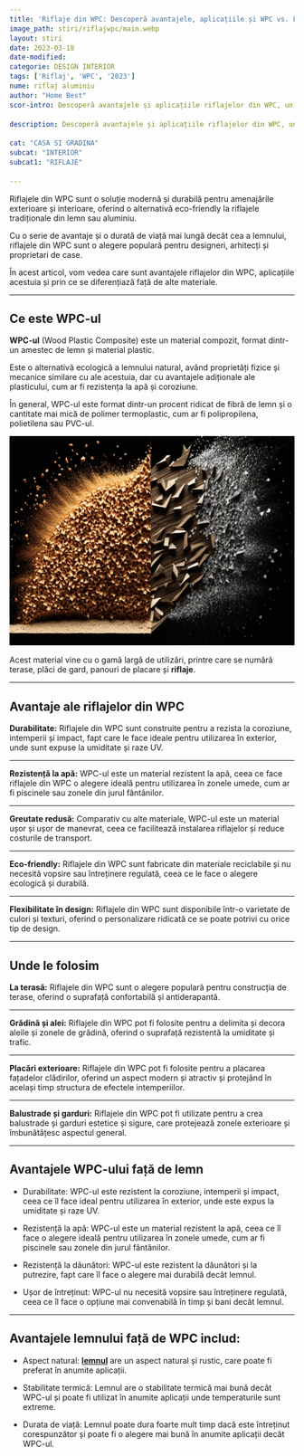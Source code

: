 ```yaml
---
title: 'Riflaje din WPC: Descoperă avantajele, aplicațiile și WPC vs. Lemn'
image_path: stiri/riflajwpc/main.webp
layout: stiri
date: 2023-03-18
date-modified: 
categorie: DESIGN INTERIOR
tags: ['Riflaj', 'WPC', '2023']
nume: riflaj aluminiu
author: "Home Best"
scor-intro: Descoperă avantajele și aplicațiile riflajelor din WPC, un material ecologic și durabil. Află cum riflajele din WPC se compară cu riflajele tradiționale din lemn sau aluminiu.

description: Descoperă avantajele și aplicațiile riflajelor din WPC, un material ecologic și durabil. Află cum riflajele din WPC se compară cu riflajele tradiționale din lemn sau aluminiu.

cat: "CASA SI GRADINA"
subcat: "INTERIOR"
subcat1: "RIFLAJE"

---
```


Riflajele din WPC sunt o soluție modernă și durabilă pentru amenajările exterioare și interioare, oferind o alternativă eco-friendly la riflajele tradiționale din lemn sau aluminiu.

Cu o serie de avantaje și o durată de viață mai lungă decât cea a lemnului, riflajele din WPC sunt o alegere populară pentru designeri, arhitecți și proprietari de case. 

În acest articol, vom vedea care sunt avantajele riflajelor din WPC, aplicațiile acestuia și prin ce se diferențiază față de alte materiale. 

---
## Ce este WPC-ul

**WPC-ul** (Wood Plastic Composite) este un material compozit, format dintr-un amestec de lemn și material plastic. 

Este o alternativă ecologică a lemnului natural, având proprietăți fizice și mecanice similare cu ale acestuia, dar cu avantajele adiționale ale plasticului, cum ar fi rezistența la apă și coroziune. 

În general, WPC-ul este format dintr-un procent ridicat de fibră de lemn și o cantitate mai mică de polimer termoplastic, cum ar fi polipropilena, polietilena sau PVC-ul. 

<img src="/assets/images/stiri/riflajwpc/wpc.webp" width="740" height="370" alt="{{ page.title }}">

Acest material vine cu o gamă largă de utilizări, printre care se numără terase, plăci de gard, panouri de placare și **riflaje**.

---
## Avantaje ale riflajelor din WPC

**Durabilitate:** Riflajele din WPC sunt construite pentru a rezista la coroziune, intemperii și impact, fapt care le face ideale pentru utilizarea în exterior, unde sunt expuse la umiditate și raze UV.

---

**Rezistență la apă:** WPC-ul este un material rezistent la apă, ceea ce face riflajele din WPC o alegere ideală pentru utilizarea în zonele umede, cum ar fi piscinele sau zonele din jurul fântânilor.

---

**Greutate redusă:** Comparativ cu alte materiale, WPC-ul este un material ușor și ușor de manevrat, ceea ce facilitează instalarea riflajelor și reduce costurile de transport.

---

**Eco-friendly:** Riflajele din WPC sunt fabricate din materiale reciclabile și nu necesită vopsire sau întreținere regulată, ceea ce le face o alegere ecologică și durabilă.

---

**Flexibilitate în design:** Riflajele din WPC sunt disponibile într-o varietate de culori și texturi, oferind o personalizare ridicată ce se poate potrivi cu orice tip de design.


---
## Unde le folosim

**La terasă:** Riflajele din WPC sunt o alegere populară pentru construcția de terase, oferind o suprafață confortabilă și antiderapantă.

---

**Grădină și alei:** Riflajele din WPC pot fi folosite pentru a delimita și decora aleile și zonele de grădină, oferind o suprafață rezistentă la umiditate și trafic.

---

**Placări exterioare:** Riflajele din WPC pot fi folosite pentru a placarea fațadelor clădirilor, oferind un aspect modern și atractiv și protejând în același timp structura de efectele intemperiilor.

---

**Balustrade și garduri:** Riflajele din WPC pot fi utilizate pentru a crea balustrade și garduri estetice și sigure, care protejează zonele exterioare și îmbunătățesc aspectul general.

---
## Avantajele WPC-ului față de lemn

- Durabilitate: WPC-ul este rezistent la coroziune, intemperii și impact, ceea ce îl face ideal pentru utilizarea în exterior, unde este expus la umiditate și raze UV.

- Rezistență la apă: WPC-ul este un material rezistent la apă, ceea ce îl face o alegere ideală pentru utilizarea în zonele umede, cum ar fi piscinele sau zonele din jurul fântânilor.

- Rezistență la dăunători: WPC-ul este rezistent la dăunători și la putrezire, fapt care îl face o alegere mai durabilă decât lemnul.

- Ușor de întreținut: WPC-ul nu necesită vopsire sau întreținere regulată, ceea ce îl face o opțiune mai convenabilă în timp și bani decât lemnul.

---
## Avantajele lemnului față de WPC includ:

- Aspect natural: **[lemnul]({{site.url}}/stiri/riflaj-cum-sa-iti-faci-singur-ieftin/)** are un aspect natural și rustic, care poate fi preferat în anumite aplicații.

- Stabilitate termică: Lemnul are o stabilitate termică mai bună decât WPC-ul și poate fi utilizat în anumite aplicații unde temperaturile sunt extreme.

- Durata de viață: Lemnul poate dura foarte mult timp dacă este întreținut corespunzător și poate fi o alegere mai bună în anumite aplicații decât WPC-ul.